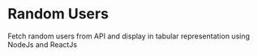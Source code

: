 # Random Users

Fetch random users from API and display in tabular representation using NodeJs and ReactJs
